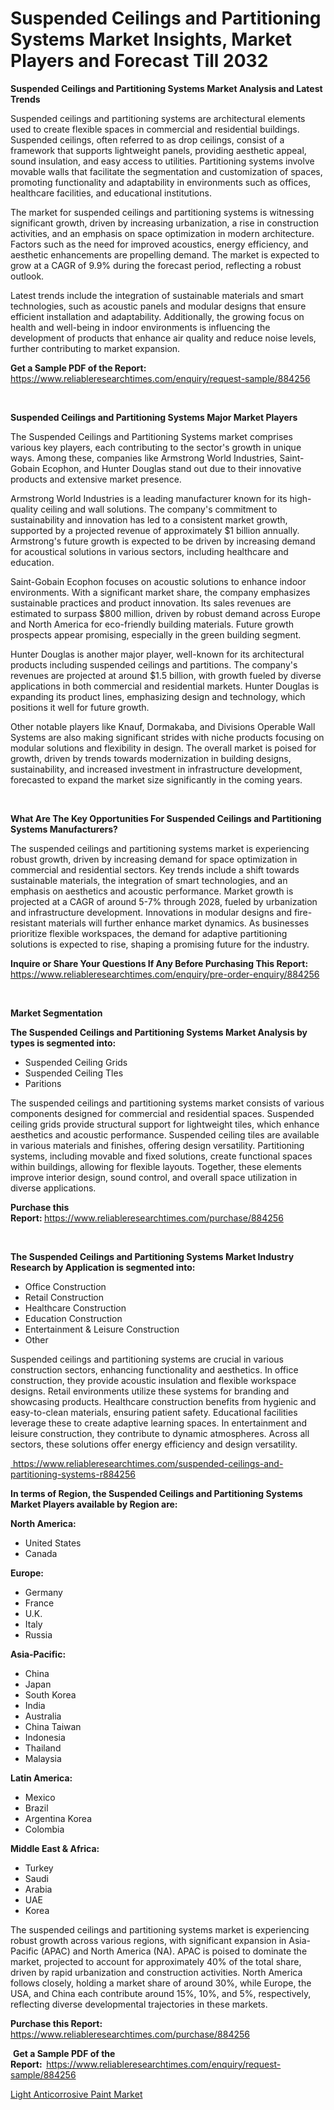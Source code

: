 <p><h1>Suspended Ceilings and Partitioning Systems Market Insights, Market Players and Forecast Till 2032</h1></p><p><strong>Suspended Ceilings and Partitioning Systems Market Analysis and Latest Trends</strong></p>
<p><p>Suspended ceilings and partitioning systems are architectural elements used to create flexible spaces in commercial and residential buildings. Suspended ceilings, often referred to as drop ceilings, consist of a framework that supports lightweight panels, providing aesthetic appeal, sound insulation, and easy access to utilities. Partitioning systems involve movable walls that facilitate the segmentation and customization of spaces, promoting functionality and adaptability in environments such as offices, healthcare facilities, and educational institutions.</p><p>The market for suspended ceilings and partitioning systems is witnessing significant growth, driven by increasing urbanization, a rise in construction activities, and an emphasis on space optimization in modern architecture. Factors such as the need for improved acoustics, energy efficiency, and aesthetic enhancements are propelling demand. The market is expected to grow at a CAGR of 9.9% during the forecast period, reflecting a robust outlook.</p><p>Latest trends include the integration of sustainable materials and smart technologies, such as acoustic panels and modular designs that ensure efficient installation and adaptability. Additionally, the growing focus on health and well-being in indoor environments is influencing the development of products that enhance air quality and reduce noise levels, further contributing to market expansion.</p></p>
<p><strong>Get a Sample PDF of the Report:&nbsp;</strong> <a href="https://www.reliableresearchtimes.com/enquiry/request-sample/884256?utm_campaign=2240&utm_medium=2&utm_source=Github&utm_content=ia&utm_term=01022025&utm_id=suspended-ceilings-and-partitioning-systems">https://www.reliableresearchtimes.com/enquiry/request-sample/884256</a></p>
<p>&nbsp;</p>
<p><strong>Suspended Ceilings and Partitioning Systems Major Market Players</strong></p>
<p><p>The Suspended Ceilings and Partitioning Systems market comprises various key players, each contributing to the sector's growth in unique ways. Among these, companies like Armstrong World Industries, Saint-Gobain Ecophon, and Hunter Douglas stand out due to their innovative products and extensive market presence.</p><p>Armstrong World Industries is a leading manufacturer known for its high-quality ceiling and wall solutions. The company's commitment to sustainability and innovation has led to a consistent market growth, supported by a projected revenue of approximately $1 billion annually. Armstrong's future growth is expected to be driven by increasing demand for acoustical solutions in various sectors, including healthcare and education.</p><p>Saint-Gobain Ecophon focuses on acoustic solutions to enhance indoor environments. With a significant market share, the company emphasizes sustainable practices and product innovation. Its sales revenues are estimated to surpass $800 million, driven by robust demand across Europe and North America for eco-friendly building materials. Future growth prospects appear promising, especially in the green building segment.</p><p>Hunter Douglas is another major player, well-known for its architectural products including suspended ceilings and partitions. The company's revenues are projected at around $1.5 billion, with growth fueled by diverse applications in both commercial and residential markets. Hunter Douglas is expanding its product lines, emphasizing design and technology, which positions it well for future growth.</p><p>Other notable players like Knauf, Dormakaba, and Divisions Operable Wall Systems are also making significant strides with niche products focusing on modular solutions and flexibility in design. The overall market is poised for growth, driven by trends towards modernization in building designs, sustainability, and increased investment in infrastructure development, forecasted to expand the market size significantly in the coming years.</p></p>
<p>&nbsp;</p>
<p><strong>What Are The Key Opportunities For Suspended Ceilings and Partitioning Systems Manufacturers?</strong></p>
<p><p>The suspended ceilings and partitioning systems market is experiencing robust growth, driven by increasing demand for space optimization in commercial and residential sectors. Key trends include a shift towards sustainable materials, the integration of smart technologies, and an emphasis on aesthetics and acoustic performance. Market growth is projected at a CAGR of around 5-7% through 2028, fueled by urbanization and infrastructure development. Innovations in modular designs and fire-resistant materials will further enhance market dynamics. As businesses prioritize flexible workspaces, the demand for adaptive partitioning solutions is expected to rise, shaping a promising future for the industry.</p></p>
<p><strong>Inquire or Share Your Questions If Any Before Purchasing This Report:</strong> <a href="https://www.reliableresearchtimes.com/enquiry/pre-order-enquiry/884256?utm_campaign=2240&utm_medium=2&utm_source=Github&utm_content=ia&utm_term=01022025&utm_id=suspended-ceilings-and-partitioning-systems">https://www.reliableresearchtimes.com/enquiry/pre-order-enquiry/884256</a></p>
<p>&nbsp;</p>
<p><strong>Market Segmentation</strong></p>
<p><strong>The Suspended Ceilings and Partitioning Systems Market Analysis by types is segmented into:</strong></p>
<p><ul><li>Suspended Ceiling Grids</li><li>Suspended Ceiling Tles</li><li>Paritions</li></ul></p>
<p><p>The suspended ceilings and partitioning systems market consists of various components designed for commercial and residential spaces. Suspended ceiling grids provide structural support for lightweight tiles, which enhance aesthetics and acoustic performance. Suspended ceiling tiles are available in various materials and finishes, offering design versatility. Partitioning systems, including movable and fixed solutions, create functional spaces within buildings, allowing for flexible layouts. Together, these elements improve interior design, sound control, and overall space utilization in diverse applications.</p></p>
<p><strong>Purchase this Report:&nbsp;</strong><a href="https://www.reliableresearchtimes.com/purchase/884256?utm_campaign=2240&utm_medium=2&utm_source=Github&utm_content=ia&utm_term=01022025&utm_id=suspended-ceilings-and-partitioning-systems">https://www.reliableresearchtimes.com/purchase/884256</a></p>
<p>&nbsp;</p>
<p><strong>The Suspended Ceilings and Partitioning Systems Market Industry Research by Application is segmented into:</strong></p>
<p><ul><li>Office Construction</li><li>Retail Construction</li><li>Healthcare Construction</li><li>Education Construction</li><li>Entertainment & Leisure Construction</li><li>Other</li></ul></p>
<p><p>Suspended ceilings and partitioning systems are crucial in various construction sectors, enhancing functionality and aesthetics. In office construction, they provide acoustic insulation and flexible workspace designs. Retail environments utilize these systems for branding and showcasing products. Healthcare construction benefits from hygienic and easy-to-clean materials, ensuring patient safety. Educational facilities leverage these to create adaptive learning spaces. In entertainment and leisure construction, they contribute to dynamic atmospheres. Across all sectors, these solutions offer energy efficiency and design versatility.</p></p>
<p><a href="https://www.reliableresearchtimes.com/suspended-ceilings-and-partitioning-systems-r884256?utm_campaign=2240&utm_medium=2&utm_source=Github&utm_content=ia&utm_term=01022025&utm_id=suspended-ceilings-and-partitioning-systems">&nbsp;https://www.reliableresearchtimes.com/suspended-ceilings-and-partitioning-systems-r884256</a></p>
<p><strong>In terms of Region, the Suspended Ceilings and Partitioning Systems Market Players available by Region are:</strong></p>
<p>
    <p> <strong> North America: </strong>
        <ul>
            <li>United States</li>
            <li>Canada</li>
        </ul>
        </p> 
    <p> <strong> Europe: </strong>
        <ul>
            <li>Germany</li>
            <li>France</li>
            <li>U.K.</li>
            <li>Italy</li>
            <li>Russia</li>
        </ul>
        </p> 
    <p> <strong> Asia-Pacific: </strong>
        <ul>
            <li>China</li>
            <li>Japan</li>
            <li>South Korea</li>
            <li>India</li>
            <li>Australia</li>
            <li>China Taiwan</li>
            <li>Indonesia</li>
            <li>Thailand</li>
            <li>Malaysia</li>
        </ul>
        </p> 
    <p> <strong> Latin America: </strong>
        <ul>
            <li>Mexico</li>
            <li>Brazil</li>
            <li>Argentina Korea</li>
            <li>Colombia</li>
        </ul>
        </p> 
    <p> <strong> Middle East & Africa: </strong>
        <ul>
            <li>Turkey</li>
            <li>Saudi</li>
            <li>Arabia</li>
            <li>UAE</li>
            <li>Korea</li>
        </ul>
    </p>
    </p>
<p><p>The suspended ceilings and partitioning systems market is experiencing robust growth across various regions, with significant expansion in Asia-Pacific (APAC) and North America (NA). APAC is poised to dominate the market, projected to account for approximately 40% of the total share, driven by rapid urbanization and construction activities. North America follows closely, holding a market share of around 30%, while Europe, the USA, and China each contribute around 15%, 10%, and 5%, respectively, reflecting diverse developmental trajectories in these markets.</p></p>
<p><strong>Purchase this Report: </strong><a href="https://www.reliableresearchtimes.com/purchase/884256?utm_campaign=2240&utm_medium=2&utm_source=Github&utm_content=ia&utm_term=01022025&utm_id=suspended-ceilings-and-partitioning-systems">https://www.reliableresearchtimes.com/purchase/884256</a></p>
<p>&nbsp;<strong>Get a Sample PDF of the Report:&nbsp;&nbsp;</strong><a href="https://www.reliableresearchtimes.com/enquiry/request-sample/884256?utm_campaign=2240&utm_medium=2&utm_source=Github&utm_content=ia&utm_term=01022025&utm_id=suspended-ceilings-and-partitioning-systems">https://www.reliableresearchtimes.com/enquiry/request-sample/884256</a></p>
<p><strong></strong></p>
<p><p><a href="https://github.com/stillsfloria19981/Market-Research-Report-List-1/blob/main/light-anticorrosive-paint-market.md?utm_campaign=2240&utm_medium=2&utm_source=Github&utm_content=ia&utm_term=01022025&utm_id=suspended-ceilings-and-partitioning-systems">Light Anticorrosive Paint Market</a></p></p>